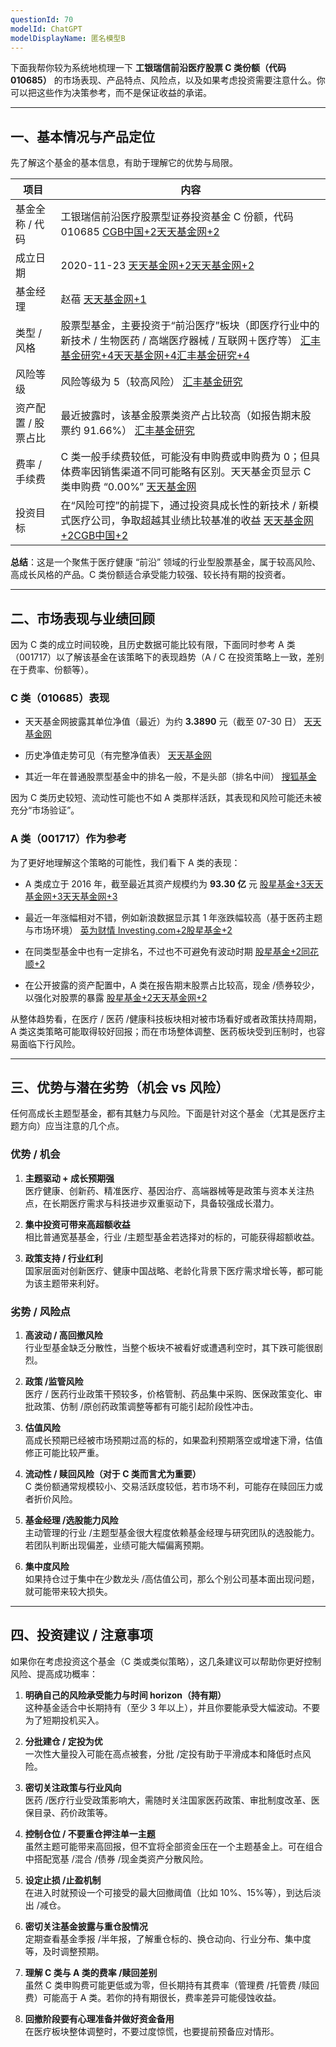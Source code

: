 ```yaml
---
questionId: 70
modelId: ChatGPT
modelDisplayName: 匿名模型B
---
```

下面我帮你较为系统地梳理一下 **工银瑞信前沿医疗股票 C 类份额（代码 010685）** 的市场表现、产品特点、风险点，以及如果考虑投资需要注意什么。你可以把这些作为决策参考，而不是保证收益的承诺。

---

## 一、基本情况与产品定位

先了解这个基金的基本信息，有助于理解它的优势与局限。

|项目|内容|
|---|---|
|基金全称 / 代码|工银瑞信前沿医疗股票型证券投资基金 C 份额，代码 010685 [CGB中国+2天天基金网+2](https://www.cgbchina.com.cn/noticeNewDetail.gsp?id=2120435&utm_source=chatgpt.com)|
|成立日期|2020-11-23 [天天基金网+2天天基金网+2](https://fundf10.eastmoney.com/jjjz_010685.html?utm_source=chatgpt.com)|
|基金经理|赵蓓 [天天基金网+1](https://fundf10.eastmoney.com/jjjz_010685.html?utm_source=chatgpt.com)|
|类型 / 风格|股票型基金，主要投资于“前沿医疗”板块（即医疗行业中的新技术 / 生物医药 / 高端医疗器械 / 互联网＋医疗等） [汇丰基金研究+4天天基金网+4汇丰基金研究+4](https://fundf10.eastmoney.com/jbgk_010685.html?utm_source=chatgpt.com)|
|风险等级|风险等级为 5（较高风险） [汇丰基金研究](https://fundsresearch.investments.hsbc.com.cn/rbwm/PDFOut/default.aspx?Code=010685&SiteType=Public&Type=FR&utm_source=chatgpt.com)|
|资产配置 / 股票占比|最近披露时，该基金股票类资产占比较高（如报告期末股票约 91.66%） [汇丰基金研究](https://fundsresearch.investments.hsbc.com.cn/rbwm/PDFOut/default.aspx?Code=010685&SiteType=Public&Type=FR&utm_source=chatgpt.com)|
|费率 / 手续费|C 类一般手续费较低，可能没有申购费或申购费为 0；但具体费率因销售渠道不同可能略有区别。天天基金页显示 C 类申购费 “0.00%” [天天基金网](https://fundf10.eastmoney.com/jjjz_010685.html?utm_source=chatgpt.com)|
|投资目标|在“风险可控”的前提下，通过投资具成长性的新技术 / 新模式医疗公司，争取超越其业绩比较基准的收益 [天天基金网+2CGB中国+2](https://fundf10.eastmoney.com/jbgk_010685.html?utm_source=chatgpt.com)|

**总结**：这是一个聚焦于医疗健康 “前沿” 领域的行业型股票基金，属于较高风险、高成长风格的产品。C 类份额适合承受能力较强、较长持有期的投资者。

---

## 二、市场表现与业绩回顾

因为 C 类的成立时间较晚，且历史数据可能比较有限，下面同时参考 A 类（001717）以了解该基金在该策略下的表现趋势（A / C 在投资策略上一致，差别在于费率、份额等）。

### C 类（010685）表现

- 天天基金网披露其单位净值（最近）为约 **3.3890** 元（截至 07-30 日） [天天基金网](https://fundf10.eastmoney.com/jjjz_010685.html?utm_source=chatgpt.com)
    
- 历史净值走势可见（有完整净值表） [天天基金网](https://fundf10.eastmoney.com/jjjz_010685.html?utm_source=chatgpt.com)
    
- 其近一年在普通股票型基金中的排名一般，不是头部（排名中间） [搜狐基金](https://q.fund.sohu.com/010685/index.shtml?utm_source=chatgpt.com)
    

因为 C 类历史较短、流动性可能也不如 A 类那样活跃，其表现和风险可能还未被充分“市场验证”。

### A 类（001717）作为参考

为了更好地理解这个策略的可能性，我们看下 A 类的表现：

- A 类成立于 2016 年，截至最近其资产规模约为 **93.30 亿** 元 [股星基金+3天天基金网+3天天基金网+3](https://fundf10.eastmoney.com/001717.html?utm_source=chatgpt.com)
    
- 最近一年涨幅相对不错，例如新浪数据显示其 1 年涨跌幅较高（基于医药主题与市场环境） [英为财情 Investing.com+2股星基金+2](https://cn.investing.com/funds/icbccs-qy-medical-eq?utm_source=chatgpt.com)
    
- 在同类型基金中也有一定排名，不过也不可避免有波动时期 [股星基金+2同花顺+2](https://fund.stockstar.com/funds/001717.shtml?utm_source=chatgpt.com)
    
- 在公开披露的资产配置中，A 类在报告期末股票占比较高，现金 /债券较少，以强化对股票的暴露 [股星基金+2天天基金网+2](https://fund.stockstar.com/funds/001717.shtml?utm_source=chatgpt.com)
    

从整体趋势看，在医疗 / 医药 /健康科技板块相对被市场看好或者政策扶持周期，A 类这类策略可能取得较好回报；而在市场整体调整、医药板块受到压制时，也容易面临下行风险。

---

## 三、优势与潜在劣势（机会 vs 风险）

任何高成长主题型基金，都有其魅力与风险。下面是针对这个基金（尤其是医疗主题方向）应当注意的几个点。

### 优势 / 机会

1. **主题驱动 + 成长预期强**  
    医疗健康、创新药、精准医疗、基因治疗、高端器械等是政策与资本关注热点，在长期医疗需求与科技进步双重驱动下，具备较强成长潜力。
    
2. **集中投资可带来高超额收益**  
    相比普通宽基基金，行业 /主题型基金若选择对的标的，可能获得超额收益。
    
3. **政策支持 / 行业红利**  
    国家层面对创新医疗、健康中国战略、老龄化背景下医疗需求增长等，都可能为该主题带来利好。
    

### 劣势 / 风险点

1. **高波动 / 高回撤风险**  
    行业型基金缺乏分散性，当整个板块不被看好或遭遇利空时，其下跌可能很剧烈。
    
2. **政策 /监管风险**  
    医疗 / 医药行业政策干预较多，价格管制、药品集中采购、医保政策变化、审批政策、仿制 /原创药政策调整等都有可能引起阶段性冲击。
    
3. **估值风险**  
    高成长预期已经被市场预期过高的标的，如果盈利预期落空或增速下滑，估值修正可能比较严重。
    
4. **流动性 / 赎回风险（对于 C 类而言尤为重要）**  
    C 类份额通常规模较小、交易活跃度较低，若市场不利，可能存在赎回压力或者折价风险。
    
5. **基金经理 /选股能力风险**  
    主动管理的行业 /主题型基金很大程度依赖基金经理与研究团队的选股能力。若团队判断出现偏差，业绩可能大幅偏离预期。
    
6. **集中度风险**  
    如果持仓过于集中在少数龙头 /高估值公司，那么个别公司基本面出现问题，就可能带来较大损失。
    

---

## 四、投资建议 / 注意事项

如果你在考虑投资这个基金（C 类或类似策略），这几条建议可以帮助你更好控制风险、提高成功概率：

1. **明确自己的风险承受能力与时间 horizon（持有期）**  
    这种基金适合中长期持有（至少 3 年以上），并且你要能承受大幅波动。不要为了短期投机买入。
    
2. **分批建仓 / 定投为优**  
    一次性大量投入可能在高点被套，分批 /定投有助于平滑成本和降低时点风险。
    
3. **密切关注政策与行业风向**  
    医药 /医疗行业受政策影响大，需随时关注国家医药政策、审批制度改革、医保目录、药价政策等。
    
4. **控制仓位 / 不要重仓押注单一主题**  
    虽然主题可能带来高回报，但不宜将全部资金压在一个主题基金上。可在组合中搭配宽基 /混合 /债券 /现金类资产分散风险。
    
5. **设定止损 /止盈机制**  
    在进入时就预设一个可接受的最大回撤阈值（比如 10%、15%等），到达后淡出 /减仓。
    
6. **密切关注基金披露与重仓股情况**  
    定期查看基金季报 /半年报，了解重仓标的、换仓动向、行业分布、集中度等，及时调整预期。
    
7. **理解 C 类与 A 类的费率 /赎回差别**  
    虽然 C 类申购费可能更低或为零，但长期持有其费率（管理费 /托管费 /赎回费）可能高于 A 类。若你的持有期很长，费率差异可能侵蚀收益。
    
8. **回撤阶段要有心理准备并做好资金备用**  
    在医疗板块整体调整时，不要过度惊慌，也要提前预备应对情形。